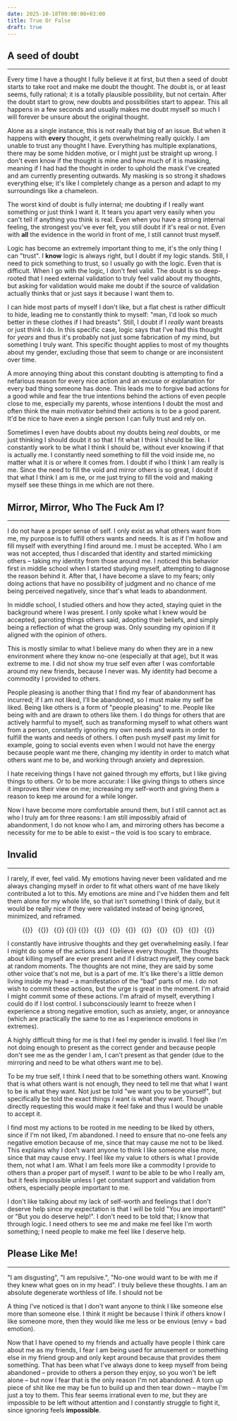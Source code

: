 ```yaml
---
date: 2025-10-18T00:00:00+03:00
title: True Or False
draft: true
---
```

## A seed of doubt
---
Every time I have a thought I fully believe it at first, but then a seed of doubt starts to take root
and make me doubt the thought. The doubt is, or at least seems, fully rational; it is a totally plausible
possibility, but not certain. After the doubt start to grow, new doubts and possibilities start to appear.
This all happens in a few seconds and usually makes me doubt myself so much I will forever be unsure
about the original thought.

Alone as a single instance, this is not really that big of an issue. But when it happens with **every**
thought, it gets overwhelming really quickly. I am unable to trust any thought I have. Everything has
multiple explanations, there may be some hidden motive, or I might just be straight up wrong. I don't
even know if the thought is mine and how much of it is masking, meaning if I had had the thought in order
to uphold the mask I've created and am currently presenting outwards. My masking is so strong it shadows
everything else; it's like I completely change as a person and adapt to my surroundings like a chameleon.

The worst kind of doubt is fully internal; me doubting if I really want something or just think I want
it. It tears you apart very easily when you can't tell if anything you think is real. Even when you
have a strong internal feeling, the strongest you've ever felt, you still doubt if it's real or not.
Even with **all** the evidence in the world in front of me, I still cannot trust myself.

Logic has become an extremely important thing to me, it's the only thing I can "trust". I **know** logic
is always right, but I doubt if my logic stands. Still, I need to pick something to trust, so I usually
go with the logic. Even that is difficult. When I go with the logic, I don't feel valid. The doubt is
so deep-rooted that I need external validation to truly feel valid about my thoughts, but asking for
validation would make me doubt if the source of validation actually thinks that or just says it because
I want them to.

I can hide most parts of myself I don't like, but a flat chest is rather difficult to hide, leading me
to constantly think to myself: "man, I'd look so much better in these clothes if I had breasts". Still,
I doubt if I _really_ want breasts or just think I do. In this specific case, logic says that I've had
this thought for _years_ and thus it's probably not just some fabrication of my mind, but something I truly
want. This specific thought applies to most of my thoughts about my gender, excluding those that seem
to change or are inconsistent over time.

A more annoying thing about this constant doubting is attempting to find a nefarious reason for every
nice action and an excuse or explanation for every bad thing someone has done. This leads me to forgive
bad actions for a good while and fear the true intentions behind the actions of even people close to
me, especially my parents, whose intentions I doubt the most and often think the main motivator behind
their actions is to be a good parent. It'd be nice to have even a single person I can fully trust and
rely on.

Sometimes I even have doubts about my doubts being _real_ doubts, or me just thinking I should doubt it
so that I fit what I think I should be like. I constantly work to be what I think I should be, without
ever knowing if that is actually me. I constantly need something to fill the void inside me, no matter
what it is or where it comes from. I doubt if who I think I am really is me. Since the need to fill the
void and mirror others is so great, I doubt if that what I think I am is me, or me just trying to fill
the void and making myself see these things in me which are not there.


## Mirror, Mirror, Who The Fuck Am I?
---
I do not have a proper sense of self. I only exist as what others want from me, my purpose is to fulfill
others wants and needs. It is as if I'm hollow and fill myself with everything I find around me. I must
be accepted. Who I am was not accepted, thus I discarded that identity and started mimicking others –
taking my identity from those around me. I noticed this behavior first in middle school when I started
studying myself, attempting to diagnose the reason behind it. After that, I have become a slave to my
fears; only doing actions that have no possibility of judgment and no chance of me being perceived negatively,
since that's what leads to abandonment.

In middle school, I studied others and how they acted, staying quiet in the background where I was present.
I only spoke what I knew would be accepted, parroting things others said, adopting their beliefs, and
simply being a reflection of what the group was. Only sounding my opinion if it aligned with the opinion
of others.

This is mostly similar to what I believe many do when they are in a new environment where
they know no-one (especially at that age), but it was extreme to me. I did not show my true self even
after I was comfortable around my new friends, because I never was. My identity had become a commodity
I provided to others.

People pleasing is another thing that I find my fear of abandonment has incurred; if I am not liked,
I'll be abandoned, so I must make my self be liked. Being like others is a form of "people pleasing"
to me. People like being with and are drawn to others like them. I do things for others that are actively
harmful to myself, such as transforming myself to what others want from a person, constantly ignoring
my own needs and wants in order to fulfill the wants and needs of others. I often push myself past my
limit for example, going to social events even when I would not have the energy because people want me
there, changing my identity in order to match what others want me to be, and working through anxiety
and depression.

I hate receiving things I have not gained through my efforts, but I like giving things to others. Or
to be more accurate: I like giving things to others since it improves their view on me; increasing my
self-worth and giving them a reason to keep me around for a while longer.

Now I have become more comfortable around them, but I still cannot act as who I truly am for three reasons:
I am still impossibly afraid of abandonment, I do not know who I am, and mirroring others has become
a necessity for me to be able to exist – the void is too scary to embrace.


## Invalid
---
I rarely, if ever, feel valid. My emotions having never been validated and me always changing myself
in order to fit what others want of me have likely contributed a lot to this. My emotions are mine and
I've hidden them and felt them alone for my whole life, so that isn't something I think of daily, but
it would be really nice if they were validated instead of being ignored, minimized, and reframed.

<p style="text-wrap: balance; text-align: center; text-justify: inter-character;">
    <span class="tint flicker" style="--flicker-dur:5s;--flicker-offset:-1s;">
        {{<spans text="“you're not valid”" class="shaky-1 float" style="--float-offset:-1s;--float-rot:1deg">}}
    </span>&nbsp;
    <span class="tint flicker" style="--flicker-dur:6s;">
        {{<spans text="“it's not bad enough”" class="shaky-1 float" style="--float-rot:-1deg">}}
    </span>&nbsp;
    <span class="tint flicker" style="--flicker-dur:5.5s;--flicker-offset:-3s;">
        <span class="float" style="--float-offset:-2s;--float-dur:2.5s;--float-rot:1deg">
            {{<spans text="“no-one" class="shaky-1">}}
            {{<spans text=" actually " class="shaky-1">}}
            {{<spans text="believes you're trans”" class="shaky-1">}}
        </span>
    </span>&nbsp;
    <span class="tint flicker" style="--flicker-dur:5s;--flicker-offset:-2s;">
        {{<spans text="“you're not doing enough”" class="shaky-1 float" style="--float-offset:-4.5s;--float-rot:2deg">}}
    </span>&nbsp;
    <span class="tint flicker" style="--flicker-dur:4s;--flicker-offset:-7s;">
        {{<spans text="“you should just kill yourself”" class="shaky-1 float" style="--float-offset:-2.5s;--float-rot:1deg">}}
    </span>&nbsp;
    <span class="tint flicker" style="--flicker-dur:4s;--flicker-offset:-3s;">
        {{<spans text="“stab yourself as deep as you can”" class="shaky-1 float" style="--float-dur:4s;--float-offset:-1s;--float-rot:0deg">}}
    </span>&nbsp;
    <span class="tint flicker" style="--flicker-dur:2s;--flicker-offset:-2s;">
        {{<spans text="“they're annoying – kill them”" class="shaky-2 float" style="--float-dur:1s;--float-rot:-1deg">}}
    </span>&nbsp;
    <span class="tint flicker" style="--flicker-dur:3s;--flicker-offset:-2s;">
        {{<spans text="“cut open that kitten's belly”" class="shaky-1 float" style="--float-offset:-2s;--float-rot:1deg">}}
    </span>&nbsp;
    <span class="tint flicker" style="--flicker-dur:1.5s;--flicker-offset:-1s;">
        {{<spans text="“jump off the balcony”" class="shaky-1 float" style="--float-rot:1deg">}}
    </span>&nbsp;
    <span class="tint flicker" style="--flicker-dur:3s;--flicker-offset:-1s;">
        {{<spans text="“kill someone”" class="shaky-1 float" style="--float-offset:-1s;--float-rot:1deg">}}
    </span>&nbsp;
    <span class="tint flicker" style="--flicker-dur:2s;--flicker-offset:-3s;">
        {{<spans text="“take that knife, force it into her hand, and make her carve your thighs”" class="shaky-2 float" style="--float-dur:1.5s;--float-rot:-0.5deg">}}
    </span>
</p>

I constantly have intrusive thoughts and they get overwhelming easily. I fear I might do some of the
actions and I believe every thought. The thoughts about killing myself are ever present and if I distract
myself, they come back at random moments. The thoughts are not mine, they are said by some other voice
that's not me, but is a part of me. It's like there's a little demon living inside my head – a manifestation
of the "bad" parts of me. I do not wish to commit these actions, but the urge is great in the moment.
I'm afraid I might commit some of these actions. I'm afraid of myself, everything I could do if I lost
control. I subconsciously learnt to freeze when I experience a strong negative emotion, such as anxiety,
anger, or annoyance (which are practically the same to me as I experience emotions in extremes).

A highly difficult thing for me is that I feel my gender is invalid. I feel like I'm not doing enough
to present as the correct gender and because people don't see me as the gender I am, I can't present
as that gender (due to the mirroring and need to be what others want me to be).

To be my true self, I think I need that to be something others want. Knowing that is what others want
is not enough, they need to tell me that what I want to be is what they want. Not just be told "we want
you to be yourself", but specifically be told the exact things _I_ want is what _they_ want. Though directly
requesting this would make it feel fake and thus I would be unable to accept it.

I find most my actions to be rooted in me needing to be liked by others, since if I'm not liked, I'm
abandoned. I need to ensure that no-one feels any negative emotion because of me, since that may cause
me not to be liked. This explains why I don't want anyone to think I like someone else more, since that
may cause envy. I feel like my value to others is what I provide them, not what I am. What I am feels
more like a commodity I provide to others than a proper part of myself. I _want_ to be able to be who I
really am, but it feels impossible unless I get constant support and validation from others, especially
people important to me.

I don't like talking about my lack of self-worth and feelings that I don't deserve help since my expectation
is that I will be told "You are important!" or "But you do deserve help!". I don't need to be told that;
I know that through logic. I need others to see me and make me feel like I'm worth something; I need
people to make me <span class="float" style="--float-dur:2s;--float-min:1px;--float-rot:5deg;">feel</span>
like I deserve help.


## Please Like Me!
---



"I am disgusting", "I am repulsive.", "No-one would want to be with me if they knew what goes on in my
head". I truly believe these thoughts. I am an absolute degenerate worthless of life. I should not be




A thing I've noticed is that I don't want anyone to think I like someone else more than someone else.
I think it might be because I think if others know I like someone more, then they would like me less
or be envious (envy = bad emotion).



Now that I have opened to my friends and actually have people I think care about me as my friends, I
fear I am being used for amusement or something else in my friend group and only kept around because
that provides them something. That has been what I've always done to keep myself from being abandoned –
provide to others a person they enjoy, so you won't be left alone – but now I fear that is the only reason
I'm not abandoned. A torn up piece of shit like me may be fun to build up and then tear down – maybe
I'm just a toy to them. This fear seems irrational even to _me_, but they are impossible to be left without
attention and I constantly struggle to fight it, since ignoring feels **impossible**.
